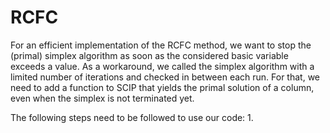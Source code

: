 # RCFC

For an efficient implementation of the RCFC method, we want to stop the (primal) simplex algorithm as soon as the considered basic variable exceeds a value.
As a workaround, we called the simplex algorithm with a limited number of iterations and checked in between each run.
For that, we need to add a function to SCIP that yields the primal solution of a column, even when the simplex is not terminated yet.

The following steps need to be followed to use our code:
1. 
